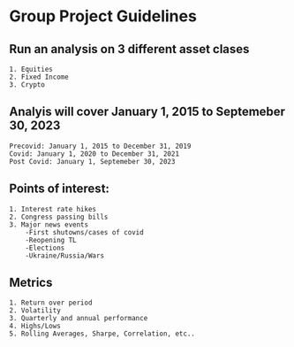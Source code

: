# Group Project Guidelines

## Run an analysis on 3 different asset clases
    1. Equities
    2. Fixed Income
    3. Crypto

## Analyis will cover January 1, 2015 to Septemeber 30, 2023
    Precovid: January 1, 2015 to December 31, 2019
    Covid: January 1, 2020 to December 31, 2021
    Post Covid: January 1, Septemeber 30, 2023

## Points of interest:
    1. Interest rate hikes
    2. Congress passing bills
    3. Major news events
        -First shutowns/cases of covid
        -Reopening TL
        -Elections
        -Ukraine/Russia/Wars

## Metrics
    1. Return over period
    2. Volatility
    3. Quarterly and annual performance
    4. Highs/Lows
    5. Rolling Averages, Sharpe, Correlation, etc..





